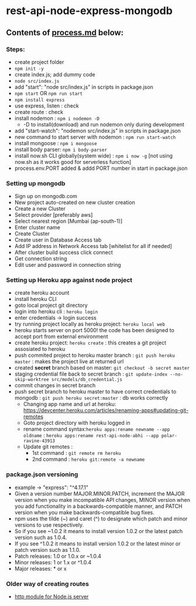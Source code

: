 # rest-api-node-express-mongodb

## Contents of [process.md](process.md) below:

### Steps:
- create project folder
- `npm init -y`
- create index.js; add dummy code
- `node src/index.js`
- add "start": "node src/index.js" in scripts in package.json
- `npm start` OR `npm run start`
- `npm install express`
- use express, listen : check
- create route : check
- install nodemon : `npm i nodemon -D`
    - -D to install(download) and run nodemon only during development
- add "start-watch": "nodemon src/index.js" in scripts in package.json
- new command to start server with nodemon : `npm run start-watch`
- install mongoose : `npm i mongoose`
- install body parser: `npm i body-parser`
- install now.sh CLI globally(system wide) : `npm i now -g` [not using now.sh as it works good for serverless function]
- process.env.PORT added & addd PORT number in start in package.json

### Setting up mongodb
- Sign up on mongodb.com
- New project auto-created on new cluster creation
- Create a new Cluster
- Select provider [preferably aws]
- Select nearest region [Mumbai (ap-south-1)]
- Enter cluster name
- Create Cluster
- Create user in Database Access tab
- Add IP address in Network Access tab [whitelist for all if needed]
- After cluster build success click connect
- Get connection string
- Edit user and password in connection string

### Setting up Heroku app against node project
- create heroku account
- install heroku CLI
- goto local project git directory
- login into heroku cli : `heroku login`
- enter credentials -> login success
- try running project locally as heroku project: `heroku local web`
- heroku starts server on port 5000! the code has been designed to accept port from external environment
- create heroku project: `heroku create` : this creates a git project assosiated to heroku
- push commited project to heroku master branch : `git push heroku master` : makes the project live at returned url
- created **secret** branch based on master: `git checkout -b secret master`
- staging credential file back to secret branch : `git update-index --no-skip-worktree src/models/db_credential.js`
- commit changes in secret branch
- push secret branch to heroku master to have correct credentials to mongodb : `git push heroku secret:master` : db works correctly
    - Changing app name and url at heroku: https://devcenter.heroku.com/articles/renaming-apps#updating-git-remotes
    - Goto project directory with heroku logged in
    - rename command syntax:`heroku apps:rename newname --app oldname` : `heroku apps:rename rest-api-node-abhi --app polar-ravine-43913`
    - Update git remotes : 
        - 1st command : `git remote rm heroku`
        - 2nd command : `heroku git:remote -a newname`

### package.json versioning
- example -> "express": "^4.17.1"
- Given a version number MAJOR.MINOR.PATCH, increment the MAJOR version when you make incompatible API changes, MINOR version when you add functionality in a backwards-compatible manner, and PATCH version when you make backwards-compatible bug fixes.
- npm uses the tilde (~) and caret (^) to designate which patch and minor versions to use respectively.
- So if you see ~1.0.2 it means to install version 1.0.2 or the latest patch version such as 1.0.4.
- If you see ^1.0.2 it means to install version 1.0.2 or the latest minor or patch version such as 1.1.0.
- Patch releases: 1.0 or 1.0.x or ~1.0.4
- Minor releases: 1 or 1.x or ^1.0.4
- Major releases: * or x

### Older way of creating routes
- [http module for Node.js server](https://blog.risingstack.com/your-first-node-js-http-server/#thehttpmoduleforyournodejsserver)